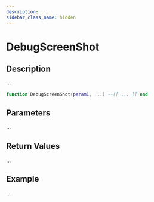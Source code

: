 ```yaml
---
description: ...
sidebar_class_name: hidden
---
```


# DebugScreenShot

## Description

...

```lua
function DebugScreenShot(param1, ...) --[[ ... ]] end
```

## Parameters

...

## Return Values

...

## Example

...

